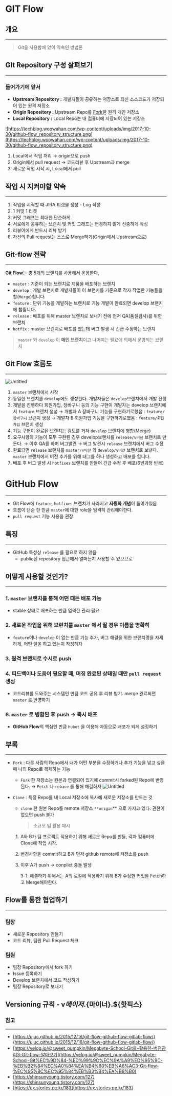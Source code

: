 # GIT Flow

## 개요

---

> Git을 사용함에 있어 약속인 방법론

## GIt Repository 구성 살펴보기

---

### 들어가기에 앞서

- **Upstream Repository :**
  개발자들이 공유하는 저장소로 최신 소스코드가 저장되어 있는 원격 저장소
- **Origin Repository :**
  Upstream Repo를 [Fork](https://www.notion.so/GIT-Flow-e885e6b8cebc41ab8927c99154f5d24a)한 원격 개인 저장소
- **Local Repository :**
  Local Repo는 내 컴퓨터에 저장되어 있는 저장소

![https://techblog.woowahan.com/wp-content/uploads/img/2017-10-30/github-flow_repository_structure.png](https://techblog.woowahan.com/wp-content/uploads/img/2017-10-30/github-flow_repository_structure.png)

1. Local에서 작업 처리 → origin으로 push
2. Origin에서 pull request → 코드리뷰 후 Upstream과 merge
3. 새로운 작업 시작 시, Local에서 pull

## 작업 시 지켜야할 약속

---

1. 작업을 시작할 때 JIRA 티켓을 생성 - Log 작성
2. 1 커밋 1 티켓
3. 커밋 그래프는 최대한 단순하게
4. 서로에게 공유하는 브랜치 및 커밋 그래프는 변경하지 않게 신중하게 작성
5. 리뷰어에게 반드시 리뷰 받기
6. 자신의 Pull request는 스스로 Merge하기(Origin에서 Upstream으로)

## Git-flow 전략

---

**Git Flow**는 총 5개의 브랜치를 사용해서 운용한다,

- `master` : 기준이 되는 브랜치로 제품을 배포하는 브랜치
- `develop` : 개발 브랜치로 개발자들이 이 브랜치를 기준으로 각자 작업한 기능들을 합(`Merge`)칩니다.
- `feature` : 단위 기능을 개발하는 브랜치로 기능 개발이 완료되면 develop 브랜치에 합칩니다.
- `release` : 배포를 위해 master 브랜치로 보내기 전에 먼저 QA(품질검사)를 위한 브랜치
- `hotfix` : master 브랜치로 배포를 했는데 버그 발생 시 긴급 수정하는 브랜치

> `master` 와 `develop` 이 **메인 브랜치**이고 나머지는 필요에 의해서 운영되는 브랜치

## Git Flow 흐름도

---

![Untitled](./img/img01.png)

1. `master` 브랜치에서 시작
2. 동일한 브랜치를 `develop`에도 생성한다. 개발자들은 `develop`브랜치에서 개발 진행
3. 개발을 진행하다 회원가입, 장바구니 등의 기능 구현이 개발자는 develop 브랜치에서 `feature` 브랜치 생성
   → 개발자 A 장바구니 기능을 구현하기로했음 : `feature/장바구니` 브랜치 생성
   → 개발자 B 회원가입 기능을 구현하기로했음 : `feature/회원가입` 브랜치 생성
4. 기능 구현이 완료된 브랜치는 검토를 거쳐 `develop` 브랜치에 병합(Merge)
5. 요구사항의 기능이 모두 구현된 경우 develop브랜치를 `release/v버전` 브랜치로 만든다.
   → 이후 QA를 하며 버그발견
   → 버그 발견시 `release` 브랜치에서 버그 수정
6. 완료되면 `release` 브랜치를 `master/v버전` 와 `develop/v버전` 브랜치로 보낸다. `master` 브랜치에서 버전 추가를 위해 태그를 하나 생성하고 배포를 합니다.
7. 배포 후 버그 발생 시 `hotfixes` 브랜치를 만들어 긴급 수정 후 배포(6번과정 반복)

# GitHub Flow

---

- Git Flow에 `feature`, `hotfixes` 브랜치가 사라지고 **자동화 개념**이 들어가있음
- 흐름이 단순 한 만큼 `master`에 대한 role을 엄격히 관리해야한다.
- `pull request` 기능 사용을 권장

## 특징

---

- GitHub 특성상 `release` 를 필요로 하지 않음
  - public된 repository 접근해서 얼마든지 사용할 수 있으므로

## 어떻게 사용할 것인가?

---

### 1. `master` 브랜치를 통해 어떤 때든 배포 가능

- stable 상태로 배포하는 만큼 엄격한 관리 필요

### 2. 새로운 작업을 위해 브런치를 `master` 에서 딸 경우 이름을 명확히

- `feature`이나 `develop` 이 없는 만큼 기능 추가, 버그 해결을 위한 브랜치명을 자세하게, 어떤 일을 하고 있는지 작성하자

### 3. 원격 브랜치로 수시로 push

### 4. 피드백이나 도움이 필요할 때, 머징 완료된 상태일 때만 `pull request` 생성

- 코드리뷰를 도와주는 시스템인 만큼 코드 공유 후 리뷰 받기. merge 완료되면 `master` 로 반영하기

### 6. `master` 로 병합된 후 push → 즉시 배포

- **GitHub Flow**의 핵심인 만큼 `hubot` 을 이용해 자동으로 배포가 되게 설정하기

## 부록

---

- `Fork` : 다른 사람의 Repo에서 내가 어떤 부분을 수정하거나 추가 기능을 넣고 싶을 때 나의 Repo로 복제하는 기능
  - `Fork` 한 저장소는 원본과 연결되어 있기에 commit시 forked된 Repo에 반영된다.
    → `Fetch` 나 `rebase` 를 통해 해결하자
    ![Untitled](./img/img02.png)
- `Clone` : 특정 Repo를 내 Local 저장소에 복사해 새로운 저장소를 만드는 것

  - `clone` 한 원본 Repo를 remote 저장소 `**origin`\*\* 으로 가지고 있다. 권한이 없으면 push 불가
    > 소규모 팀 활용 예시

  1. A와 B가 팀 프로젝트 적용하기 위해 새로운 Repo를 만들, 각자 컴퓨터에 Clone해 작업 시작.
  2. 변경사항을 commit하고 B가 먼저 github remote에 저장소를 push
  3. 이후 A가 push → conplict 충돌 발생

     3-1. 해결하기 위해서는 A의 로컬에 적용하기 위해 B가 수정한 커밋을 Fetch하고 Merge해야한다.

## Flow를 통한 협업하기

---

### 팀장

- 새로운 Repository 만들기
- 코드 리뷰, 팀원 Pull Request 체크

### 팀원

- 팀장 Repository에서 fork 하기
- Issue 등록하기
- Develop 브랜치에서 코드 작성하기
- 팀장 Repository로 보내기

## Versioning 규칙 - v${메이저}.${마이너}.${핫픽스}

### 참고

---

- [https://ujuc.github.io/2015/12/16/git-flow-github-flow-gitlab-flow/](https://ujuc.github.io/2015/12/16/git-flow-github-flow-gitlab-flow/)
- [https://velog.io/@sweet_pumpkin/Megabyte-School-Git을-활용한-버전관리3-Git-flow-알아보기](https://velog.io/@sweet_pumpkin/Megabyte-School-Git%EC%9D%84-%ED%99%9C%EC%9A%A9%ED%95%9C-%EB%B2%84%EC%A0%84%EA%B4%80%EB%A6%AC3-Git-flow-%EC%95%8C%EC%95%84%EB%B3%B4%EA%B8%B0)
- [https://shinsunyoung.tistory.com/127](https://shinsunyoung.tistory.com/127)
- [https://ux.stories.pe.kr/183](https://ux.stories.pe.kr/183)
